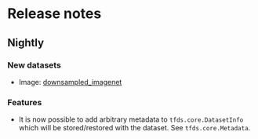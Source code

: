 # Release notes

## Nightly

### New datasets

*   Image:
    [downsampled_imagenet](https://github.com/tensorflow/datasets/tree/master/docs/datasets.md#downsampled_imagenet)

### Features

*   It is now possible to add arbitrary metadata to `tfds.core.DatasetInfo`
    which will be stored/restored with the dataset. See `tfds.core.Metadata`.
